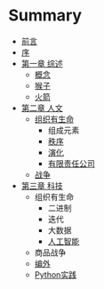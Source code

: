 # Summary

* [前言](README.md)
* [序](序.md)
* [第一章 综述](第一章.md)
    * [概念](概念.md)
    * [猴子](猴子.md)
    * [火箭](火箭.md)
* [第二章 人文](第二章.md)
    * [组织有生命](组织的力量.md)
        * 组成元素
        * [秩序](秩序.md)
        * [演化](演化的力量.md)
        * [有限责任公司](公司.md)
    * [战争](战争.md)
* [第三章 科技](第三章-科技.md)
    * 组织有生命
        * 二进制
        * 迭代
        * 大数据
        * [人工智能](人工智能.md)
    * 商品战争
    * [编外](编外.md)
    * [Python实践](python实践.md)

